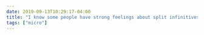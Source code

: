 ```yaml
---
date: 2019-09-13T10:29:17-04:00
title: "I know some people have strong feelings about split infinitives, but if it’s good enough for Kirk and Picard, it’s good enough for me."
tags: ["micro"]
---
```

